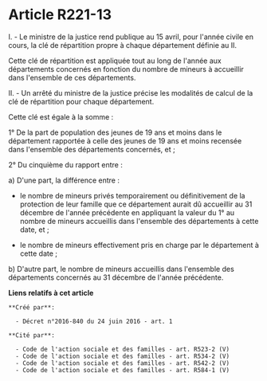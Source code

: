 # Article R221-13

I. - Le ministre de la justice rend publique au 15 avril, pour l'année civile en cours, la clé de répartition propre à chaque
département définie au II.

Cette clé de répartition est appliquée tout au long de l'année aux départements concernés en fonction du nombre de mineurs à
accueillir dans l'ensemble de ces départements.

II. - Un arrêté du ministre de la justice précise les modalités de calcul de la clé de répartition pour chaque département.

Cette clé est égale à la somme :

1° De la part de population des jeunes de 19 ans et moins dans le département rapportée à celle des jeunes de 19 ans et moins
recensée dans l'ensemble des départements concernés, et ;

2° Du cinquième du rapport entre :

a) D'une part, la différence entre :

- le nombre de mineurs privés temporairement ou définitivement de la protection de leur famille que ce département aurait dû
accueillir au 31 décembre de l'année précédente en appliquant la valeur du 1° au nombre de mineurs accueillis dans l'ensemble
des départements à cette date, et ;

- le nombre de mineurs effectivement pris en charge par le département à cette date ;

b) D'autre part, le nombre de mineurs accueillis dans l'ensemble des départements concernés au 31 décembre de l'année
précédente.

**Liens relatifs à cet article**

	**Créé par**:

	  - Décret n°2016-840 du 24 juin 2016 - art. 1

	**Cité par**:

	  - Code de l'action sociale et des familles - art. R523-2 (V)
	  - Code de l'action sociale et des familles - art. R534-2 (V)
	  - Code de l'action sociale et des familles - art. R542-2 (V)
	  - Code de l'action sociale et des familles - art. R584-1 (V)
